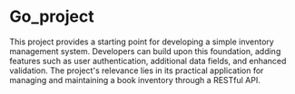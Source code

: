 # Go_project
This project provides a starting point for developing a simple inventory management system. Developers can build upon this foundation, adding features such as user authentication, additional data fields, and enhanced validation. The project's relevance lies in its practical application for managing and maintaining a book inventory through a RESTful API.
